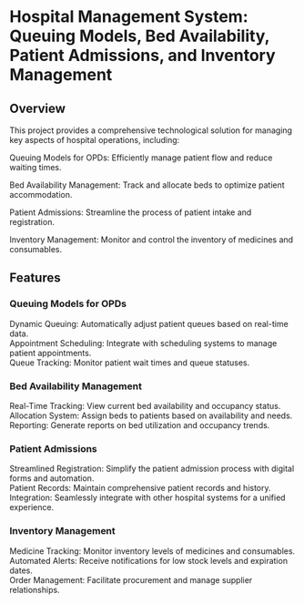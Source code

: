 <h1>Hospital Management System: Queuing Models, Bed Availability, Patient Admissions, and Inventory Management</h1>

<h2>Overview</h2>


This project provides a comprehensive technological solution for managing key aspects of hospital operations, including:

<p>Queuing Models for OPDs: Efficiently manage patient flow and reduce waiting times.</p>
<p>Bed Availability Management: Track and allocate beds to optimize patient accommodation.</p>
<p>Patient Admissions: Streamline the process of patient intake and registration.</p>
<p>Inventory Management: Monitor and control the inventory of medicines and consumables.</p>

<h2>Features</h2>


<h3>Queuing Models for OPDs</h3>

Dynamic Queuing: Automatically adjust patient queues based on real-time data.<br/>
Appointment Scheduling: Integrate with scheduling systems to manage patient appointments.<br/>
Queue Tracking: Monitor patient wait times and queue statuses.

<h3>Bed Availability Management</h3>

Real-Time Tracking: View current bed availability and occupancy status.<br/>
Allocation System: Assign beds to patients based on availability and needs.<br/>
Reporting: Generate reports on bed utilization and occupancy trends.

<h3>Patient Admissions</h3>

Streamlined Registration: Simplify the patient admission process with digital forms and automation.<br/>
Patient Records: Maintain comprehensive patient records and history.<br/>
Integration: Seamlessly integrate with other hospital systems for a unified experience.

<h3>Inventory Management</h3>

Medicine Tracking: Monitor inventory levels of medicines and consumables.<br/>
Automated Alerts: Receive notifications for low stock levels and expiration dates.<br/>
Order Management: Facilitate procurement and manage supplier relationships.
